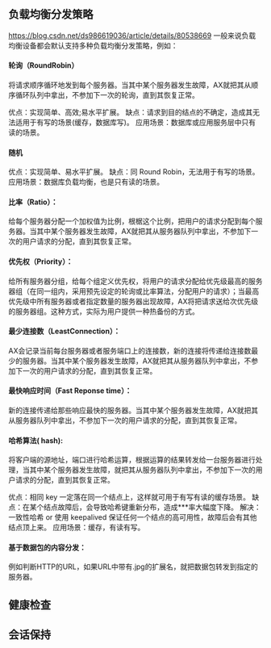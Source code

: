 

## 负载均衡分发策略
https://blog.csdn.net/ds986619036/article/details/80538669
一般来说负载均衡设备都会默认支持多种负载均衡分发策略，例如：

#### 轮询（RoundRobin）
将请求顺序循环地发到每个服务器。当其中某个服务器发生故障，AX就把其从顺序循环队列中拿出，不参加下一次的轮询，直到其恢复正常。

优点：实现简单、高效;易水平扩展。
缺点：请求到目的结点的不确定，造成其无法适用于有写的场景(缓存，数据库写)。
应用场景：数据库或应用服务层中只有读的场景。

#### 随机
优点：实现简单、易水平扩展。
缺点：同 Round Robin，无法用于有写的场景。
应用场景：数据库负载均衡，也是只有读的场景。


#### 比率（Ratio）：
给每个服务器分配一个加权值为比例，根椐这个比例，把用户的请求分配到每个服务器。当其中某个服务器发生故障，AX就把其从服务器队列中拿出，不参加下一次的用户请求的分配，直到其恢复正常。

#### 优先权（Priority）：
给所有服务器分组，给每个组定义优先权，将用户的请求分配给优先级最高的服务器组（在同一组内，采用预先设定的轮询或比率算法，分配用户的请求）；当最高优先级中所有服务器或者指定数量的服务器出现故障，AX将把请求送给次优先级的服务器组。这种方式，实际为用户提供一种热备份的方式。

#### 最少连接数（LeastConnection）：
AX会记录当前每台服务器或者服务端口上的连接数，新的连接将传递给连接数最少的服务器。当其中某个服务器发生故障，AX就把其从服务器队列中拿出，不参加下一次的用户请求的分配，直到其恢复正常。

#### 最快响应时间（Fast Reponse time）：
新的连接传递给那些响应最快的服务器。当其中某个服务器发生故障，AX就把其从服务器队列中拿出，不参加下一次的用户请求的分配，直到其恢复正常。

#### 哈希算法( hash): 
将客户端的源地址，端口进行哈希运算，根据运算的结果转发给一台服务器进行处理，当其中某个服务器发生故障，就把其从服务器队列中拿出，不参加下一次的用户请求的分配，直到其恢复正常。

优点：相同 key 一定落在同一个结点上，这样就可用于有写有读的缓存场景。
缺点：在某个结点故障后，会导致哈希键重新分布，造成***率大幅度下降。
解决：一致性哈希 or 使用 keepalived 保证任何一个结点的高可用性，故障后会有其他结点顶上来。
应用场景：缓存，有读有写。


#### 基于数据包的内容分发：
例如判断HTTP的URL，如果URL中带有.jpg的扩展名，就把数据包转发到指定的服务器。



## 健康检查

## 会话保持